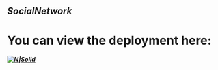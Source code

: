 ## _SocialNetwork_
# You can view the deployment here: 
##### [![N|Solid](https://www.pngkey.com/png/full/110-1108877_start-button-start-button-png.png)](https://kovalenkoko.github.io/SocialNetwork/#/)
